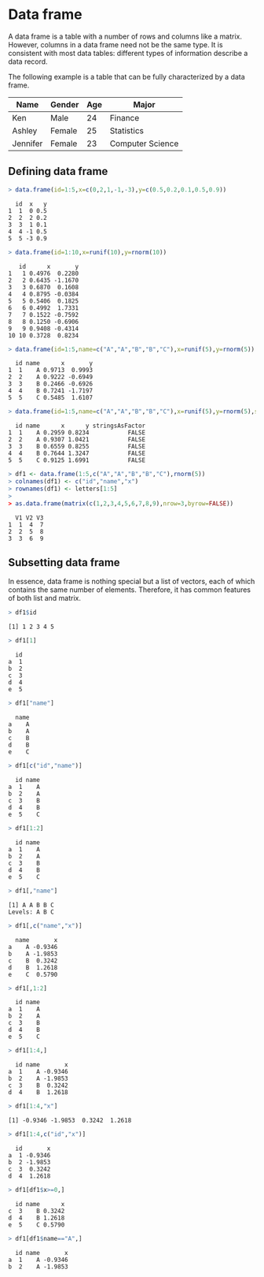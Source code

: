 

# Data frame

A data frame is a table with a number of rows and columns like a matrix. However, columns in a data frame need not be the same type. It is consistent with most data tables: different types of information describe a data record. 

The following example is a table that can be fully characterized by a data frame.

| Name     | Gender | Age | Major            |
|----------|--------|-----|------------------|
| Ken      | Male   | 24  | Finance          |
| Ashley   | Female | 25  | Statistics       |
| Jennifer | Female | 23  | Computer Science |

## Defining data frame


```r
> data.frame(id=1:5,x=c(0,2,1,-1,-3),y=c(0.5,0.2,0.1,0.5,0.9))
```

```
  id  x   y
1  1  0 0.5
2  2  2 0.2
3  3  1 0.1
4  4 -1 0.5
5  5 -3 0.9
```

```r
> data.frame(id=1:10,x=runif(10),y=rnorm(10))
```

```
   id      x       y
1   1 0.4976  0.2280
2   2 0.6435 -1.1670
3   3 0.6870  0.1608
4   4 0.8795 -0.0384
5   5 0.5406  0.1825
6   6 0.4992  1.7331
7   7 0.1522 -0.7592
8   8 0.1250 -0.6906
9   9 0.9408 -0.4314
10 10 0.3728  0.8234
```

```r
> data.frame(id=1:5,name=c("A","A","B","B","C"),x=runif(5),y=rnorm(5))
```

```
  id name      x       y
1  1    A 0.9713  0.9993
2  2    A 0.9222 -0.6949
3  3    B 0.2466 -0.6926
4  4    B 0.7241 -1.7197
5  5    C 0.5485  1.6107
```

```r
> data.frame(id=1:5,name=c("A","A","B","B","C"),x=runif(5),y=rnorm(5),stringsAsFactor=FALSE)
```

```
  id name      x      y stringsAsFactor
1  1    A 0.2959 0.8234           FALSE
2  2    A 0.9307 1.0421           FALSE
3  3    B 0.6559 0.8255           FALSE
4  4    B 0.7644 1.3247           FALSE
5  5    C 0.9125 1.6991           FALSE
```

```r
> df1 <- data.frame(1:5,c("A","A","B","B","C"),rnorm(5))
> colnames(df1) <- c("id","name","x")
> rownames(df1) <- letters[1:5]
> 
> as.data.frame(matrix(c(1,2,3,4,5,6,7,8,9),nrow=3,byrow=FALSE))
```

```
  V1 V2 V3
1  1  4  7
2  2  5  8
3  3  6  9
```


## Subsetting data frame

In essence, data frame is nothing special but a list of vectors, each of which contains the same number of elements. Therefore, it has common features of both list and matrix.


```r
> df1$id
```

```
[1] 1 2 3 4 5
```

```r
> df1[1]
```

```
  id
a  1
b  2
c  3
d  4
e  5
```

```r
> df1["name"]
```

```
  name
a    A
b    A
c    B
d    B
e    C
```

```r
> df1[c("id","name")]
```

```
  id name
a  1    A
b  2    A
c  3    B
d  4    B
e  5    C
```

```r
> df1[1:2]
```

```
  id name
a  1    A
b  2    A
c  3    B
d  4    B
e  5    C
```

```r
> df1[,"name"]
```

```
[1] A A B B C
Levels: A B C
```

```r
> df1[,c("name","x")]
```

```
  name       x
a    A -0.9346
b    A -1.9853
c    B  0.3242
d    B  1.2618
e    C  0.5790
```

```r
> df1[,1:2]
```

```
  id name
a  1    A
b  2    A
c  3    B
d  4    B
e  5    C
```

```r
> df1[1:4,]
```

```
  id name       x
a  1    A -0.9346
b  2    A -1.9853
c  3    B  0.3242
d  4    B  1.2618
```

```r
> df1[1:4,"x"]
```

```
[1] -0.9346 -1.9853  0.3242  1.2618
```

```r
> df1[1:4,c("id","x")]
```

```
  id       x
a  1 -0.9346
b  2 -1.9853
c  3  0.3242
d  4  1.2618
```

```r
> df1[df1$x>=0,]
```

```
  id name      x
c  3    B 0.3242
d  4    B 1.2618
e  5    C 0.5790
```

```r
> df1[df1$name=="A",]
```

```
  id name       x
a  1    A -0.9346
b  2    A -1.9853
```


